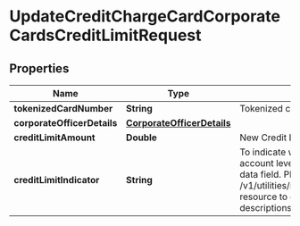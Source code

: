 # UpdateCreditChargeCardCorporateCardsCreditLimitRequest

## Properties
Name | Type | Description | Notes
------------ | ------------- | ------------- | -------------
**tokenizedCardNumber** | **String** | Tokenized card number | 
**corporateOfficerDetails** | [**CorporateOfficerDetails**](CorporateOfficerDetails.md) |  |  [optional]
**creditLimitAmount** | **Double** | New Credit Limit Amount | 
**creditLimitIndicator** | **String** | To indicate whether the limit udpate is for account level or card level. This is a reference data field. Please use /v1/utilities/referenceData/{creditLimitIndicator} resource to get possible values of this field with descriptions | 
